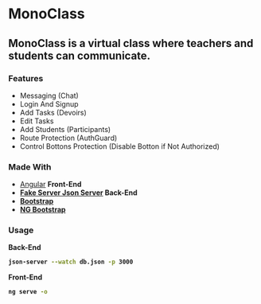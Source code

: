 # MonoClass

## MonoClass is a virtual class where teachers and students can communicate.

### Features

- Messaging (Chat)
- Login And Signup
- Add Tasks (Devoirs)
- Edit Tasks 
- Add Students (Participants)
- Route Protection (AuthGuard)
- Control Bottons Protection (Disable Botton if Not Authorized)

### Made With

- [Angular](https://angular.io/) <b>Front-End<b>
- [Fake Server Json Server](https://github.com/typicode/json-server) <b>Back-End</b>
- [Bootstrap](https://getbootstrap.com/)
- [NG Bootstrap](https://ng-bootstrap.github.io/#/home)

### Usage

Back-End
```bash
json-server --watch db.json -p 3000
```


Front-End
```bash
ng serve -o 
````
